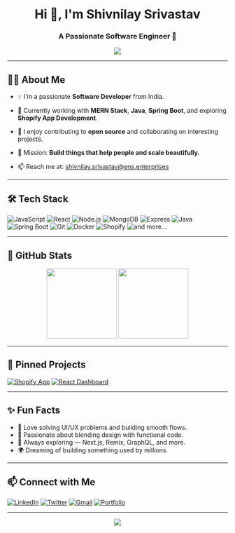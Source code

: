 <h1 align="center">Hi 👋, I'm Shivnilay Srivastav</h1>
<h3 align="center">A Passionate Software Engineer 🚀</h3>

<p align="center">
<img src="https://readme-typing-svg.demolab.com?font=Fira+Code&size=22&pause=1000&color=40F99B&vCenter=true&width=435&lines=Full-stack+Developer;MERN+Stack+%F0%9F%A4%97;Java+%7C+Spring+Boot+%F0%9F%92%BB;Open+Source+Contributor;%F0%9F%92%BB+Crafting+Cool+Projects" />
</p>

---

## 🙋‍♂️ About Me

- 💡 I’m a passionate **Software Developer** from India.

- 🌱 Currently working with **MERN Stack**, **Java**, **Spring Boot**, and exploring **Shopify App Development**.

- 🤝 I enjoy contributing to **open source** and collaborating on interesting projects.

- 🎯 Mission: **Build things that help people and scale beautifully.**

- 📫 Reach me at: [shivnilay.srivastav@ens.enterprises](mailto:shivnilay.srivastav@ens.enterprises)

---

## 🛠️ Tech Stack

![JavaScript](https://img.shields.io/badge/-JavaScript-F7DF1E?logo=javascript&logoColor=black&style=for-the-badge)
![React](https://img.shields.io/badge/-React-161B22?logo=react&style=for-the-badge)
![Node.js](https://img.shields.io/badge/-Node.js-339933?logo=node.js&logoColor=white&style=for-the-badge)
![MongoDB](https://img.shields.io/badge/-MongoDB-4EA94B?logo=mongodb&logoColor=white&style=for-the-badge)
![Express](https://img.shields.io/badge/-Express-222?logo=express&logoColor=white&style=for-the-badge)
![Java](https://img.shields.io/badge/-Java-007396?logo=java&logoColor=white&style=for-the-badge)
![Spring Boot](https://img.shields.io/badge/-SpringBoot-6DB33F?logo=spring-boot&logoColor=white&style=for-the-badge)
![Git](https://img.shields.io/badge/-Git-F05032?logo=git&logoColor=white&style=for-the-badge)
![Docker](https://img.shields.io/badge/-Docker-2496ED?logo=docker&logoColor=white&style=for-the-badge)
![Shopify](https://img.shields.io/badge/-Shopify-7AB55C?logo=shopify&logoColor=white&style=for-the-badge)
![and more...](https://img.shields.io/badge/-and%20more-yellow?style=for-the-badge)

---

## 🚀 GitHub Stats

<p align="center">
<img src="https://github-readme-stats.vercel.app/api?username=shivnilaysrivastav&show_icons=true&theme=radical" height="160"/>
<img src="https://github-readme-streak-stats.herokuapp.com/?user=shivnilaysrivastav&theme=radical" height="160"/>
</p>

---

## 📌 Pinned Projects

[![Shopify App](https://img.shields.io/badge/-Shopify%20Gamification-black?style=flat-square)](https://github.com/shivnilaysrivastav/shopify-gamification)
[![React Dashboard](https://img.shields.io/badge/-React%20Dashboard-black?style=flat-square)](https://github.com/shivnilaysrivastav/react-dashboard)

---

## ✨ Fun Facts

- 🧩 Love solving UI/UX problems and building smooth flows.
- 🎨 Passionate about blending design with functional code.
- 🚀 Always exploring — Next.js, Remix, GraphQL, and more.
- 🌍 Dreaming of building something used by millions.

---

## 📫 Connect with Me

[![LinkedIn](https://img.shields.io/badge/-LinkedIn-blue?logo=linkedin&style=flat-square)](https://www.linkedin.com/in/shivnilaysrivastav)
[![Twitter](https://img.shields.io/badge/-Twitter-1DA1F2?logo=twitter&style=flat-square)](https://twitter.com/shivnilaydev)
[![Gmail](https://img.shields.io/badge/-Gmail-D14836?logo=gmail&style=flat-square)](mailto:shivnilay@email.com)
[![Portfolio](https://img.shields.io/badge/-Portfolio-black?style=flat-square)](https://shivnilay.dev)

---

<p align="center">
<img src="https://komarev.com/ghpvc/?username=shivnilaysrivastav&label=Profile%20views&color=0e75b6&style=flat"/>
</p>
